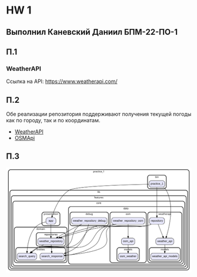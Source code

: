 # HW 1

## Выполнил Каневский Даниил БПМ-22-ПО-1

## П.1
### WeatherAPI
Ссылка на API: https://www.weatherapi.com/

## П.2 
Обе реализации репозитория поддерживают получения текущей погоды как по городу, так и по координатам.

* [WeatherAPI](lib/features/core/data/weatherapi)
* [OSMApi](lib/features/core/data/osm)

## П.3

![graph](example.svg)